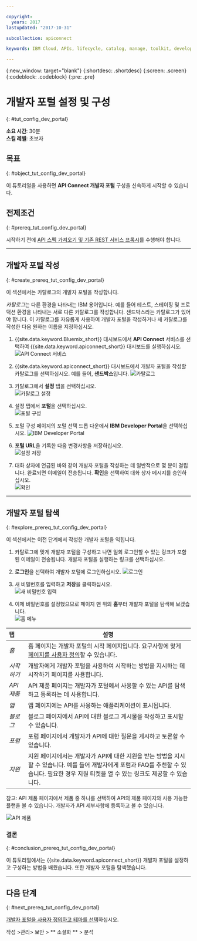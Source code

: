 ```yaml
---

copyright:
  years: 2017
lastupdated: "2017-10-31"

subcollection: apiconnect

keywords: IBM Cloud, APIs, lifecycle, catalog, manage, toolkit, develop, dev portal, tutorial

---
```


{:new_window: target="blank"}
{:shortdesc: .shortdesc}
{:screen: .screen}
{:codeblock: .codeblock}
{:pre: .pre}

# 개발자 포털 설정 및 구성
{: #tut_config_dev_portal}

**소요 시간**: 30분  
**스킬 레벨**: 초보자  

## 목표
{: #object_tut_config_dev_portal}

이 튜토리얼을 사용하면 **API Connect 개발자 포털** 구성을 신속하게 시작할 수 있습니다. 

## 전제조건
{: #prereq_tut_config_dev_portal}

시작하기 전에 [API 스펙 가져오기 및 기존 REST 서비스 프록시](/docs/services/apiconnect/tutorials?topic=apiconnect-tut_rest_landing)를 수행해야 합니다.

---

## 개발자 포털 작성
{: #create_prereq_tut_config_dev_portal}

이 섹션에서는 카탈로그의 개발자 포털을 작성합니다.

*카탈로그*는 다른 환경을 나타내는 IBM 용어입니다. 예를 들어 테스트, 스테이징 및 프로덕션 환경을 나타내는 서로 다른 카탈로그를 작성합니다. 샌드박스라는 카탈로그가 있어야 합니다. 이 카탈로그를 자유롭게 사용하여 개발자 포털을 작성하거나 새 카탈로그를 작성한 다음 원하는 이름을 지정하십시오.

1. {{site.data.keyword.Bluemix_short}} 대시보드에서 **API Connect** 서비스를 선택하여 {{site.data.keyword.apiconnect_short}} 대시보드를 실행하십시오.
![API Connect 서비스](images/11-Bluemix-Dashboard.png)

2. {{site.data.keyword.apiconnect_short}} 대시보드에서 개발자 포털을 작성할 카탈로그를 선택하십시오. 예를 들어, **샌드박스**입니다.
![카탈로그](images/12-APIC-Dashboard.png)

3. 카탈로그에서 **설정** 탭을 선택하십시오.  
  ![카탈로그 설정](images/13-catalog-settings.png)

4. 설정 탭에서 **포털**을 선택하십시오.  
  ![포털 구성](images/14-catalog-portal.png)

5. 포털 구성 페이지의 포털 선택 드롭 다운에서 **IBM Developer Portal**을 선택하십시오.
  ![IBM Developer Portal](images/15-IBM-developer-portal.png) 

6. **포털 URL**을 기록한 다음 변경사항을 저장하십시오.  
  ![설정 저장](images/16-save-settings.png)
  
7. 대화 상자에 언급된 바와 같이 개발자 포털을 작성하는 데 일반적으로 몇 분이 걸립니다. 완료되면 이메일이 전송됩니다. **확인**을 선택하여 대화 상자 메시지를 승인하십시오.  
  ![확인](images/17-OK.png)

---

## 개발자 포털 탐색
{: #explore_prereq_tut_config_dev_portal}

이 섹션에서는 이전 단계에서 작성한 개발자 포털을 익힙니다.

1. 카탈로그에 맞게 개발자 포털을 구성하고 나면 일회 로그인할 수 있는 링크가 포함된 이메일이 전송됩니다. 개발자 포털을 실행하는 링크를 선택하십시오.

2. **로그인**을 선택하여 개발자 포털에 로그인하십시오.
![로그인](images/22-login.png)

3. 새 비밀번호를 입력하고 **저장**을 클릭하십시오.  
  ![새 비밀번호 입력](images/23-password.png)

4. 이제 비밀번호를 설정했으므로 페이지 맨 위의 **홈**부터 개발자 포털을 탐색해 보겠습니다.  
  ![홈 메뉴](images/24-pwsaved.png)
  
|탭              |설명          | 
|:---------------- | -------------------- | 
|_홈_       |홈 페이지는 개발자 포털의 시작 페이지입니다. 요구사항에 맞게 [페이지를 사용자 정의](/docs/service/apiconnect/tutorials?topic=apiconnect-tut_custom_dev_portal)할 수 있습니다. | 
|_시작하기_       |개발자에게 개발자 포털을 사용하여 시작하는 방법을 지시하는 데 시작하기 페이지를 사용합니다. |
|_API 제품_ |API 제품 페이지는 개발자가 포털에서 사용할 수 있는 API를 탐색하고 등록하는 데 사용합니다. | 
|_앱_ |앱 페이지에는 API를 사용하는 애플리케이션이 표시됩니다. | 
|_블로그_ |블로그 페이지에서 API에 대한 블로그 게시물을 작성하고 표시할 수 있습니다. | 
|_포럼_ |포럼 페이지에서 개발자가 API에 대한 질문을 게시하고 토론할 수 있습니다. | 
|_지원_ |지원 페이지에서는 개발자가 API에 대한 지원을 받는 방법을 지시할 수 있습니다. 예를 들어 개발자에게 포럼과 FAQ를 추천할 수 있습니다. 필요한 경우 지원 티켓을 열 수 있는 링크도 제공할 수 있습니다. | 

참고: API 제품 페이지에서 제품 중 하나를 선택하여 API의 제품 페이지와 사용 가능한 플랜을 볼 수 있습니다. 개발자가 API 세부사항에 등록하고 볼 수 있습니다. 

  ![API 제품](images/27-api-products.png)

### 결론
{: #conclusion_prereq_tut_config_dev_portal}

이 튜토리얼에서는 {{site.data.keyword.apiconnect_short}} 개발자 포털을 설정하고 구성하는 방법을 배웠습니다. 또한 개발자 포털을 탐색했습니다.

---

## 다음 단계
{: #next_prereq_tut_config_dev_portal}

[개발자 포털을 사용자 정의하고 테마를 선택](/docs/services/apiconnect/tutorials?topic=apiconnect-tut_custom_dev_portal)하십시오.

작성 >관리> 보안 > ** 소셜화 ** > 분석
